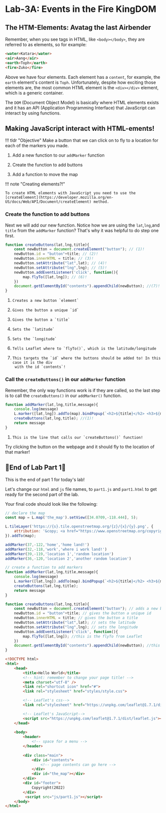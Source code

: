 # Lab-3A: Events in the Fire KingDOM

## **The HTM-Elements: Avatag the last Airbender**

Remember, when you see tags in HTML, like `<body></body>`, they are referred to as elements, so for example:
```html
<water>Katara</water> 
<air>Aang</air> 
<earth>Toph</earth> 
<fire>Zuko</fire>
```

Above we have four elements. Each element has a `content`, for example, the `earth` element's content is `Toph`. Unfortunately, despite how exciting those elements are, the most common HTML element is the `<div></div>` element, which is a generic container.

The `DOM` (Document Object Model) is basically where HTML elements exists and it has an API (Application Programming Interface) that JavaScript can interact by using functions.

## Making JavaScript interact with HTML-ements!

!!! tldr "Objective"
    Make a button that we can click on to fly to a location for each of the markers you made.

1. Add a new function to our `addMarker` function

2. Create the function to add buttons

3. Add a function to move the map

!!! note "Creating elements?!"

    To create HTML elements with JavaScript you need to use the [createElement](https://developer.mozilla.org/en-US/docs/Web/API/Document/createElement) method.
 
### Create the function to add buttons

Next we will add our new function. Notice how we are using the `lat`,`lng`,and `title` from the `addMarker` function? That's why it was helpful to do step one first.

```js title="js/init.js"
function createButtons(lat,lng,title){
    const newButton = document.createElement("button"); // (1)! 
    newButton.id = "button"+title; // (2)! 
    newButton.innerHTML = title; // (3)! 
    newButton.setAttribute("lat",lat); // (4)! 
    newButton.setAttribute("lng",lng); // (5)! 
    newButton.addEventListener('click', function(){
        map.flyTo([lat,lng]); // (6)! 
    })
    document.getElementById("contents").appendChild(newButton); //(7)! 
}
```

1.     Creates a new button `element`
2.     Gives the button a unique `id`
3.     Gives the button a `title`
4.     Sets the `latitude`
5.     Sets the `longitude`
6.     Tells Leaflet where to `flyTo()`, which is the latitude/longitude
7.     This targets the `id` where the buttons should be added to! In this case it is the div  
        with the id `contents`!

### Call the `createButtons()` in our `addMarker` function

Remember, the only way functions work is if they are called, so the last step is to call the `createButtons()` in our `addMarker()` function.

```js title="js/init.js" hl_lines="4"
function addMarker(lat,lng,title,message){
    console.log(message)
    L.marker([lat,lng]).addTo(map).bindPopup(`<h2>${title}</h2> <h3>${message}</h3>`)
    createButtons(lat,lng,title); //(1)!
    return message
}
```

1.     This is the line that calls our `createButtons()` function!

Try clicking the button on the webpage and it should fly to the location of that marker!

## 🛑End of Lab Part 1🛑

This is the end of part 1 for today's lab! 

Let's change our `html` and `js` file names, to `part1.js` and `part1.html` to get ready for the second part of the lab.

Your final code should look like the following:

```js title="js/part1.js" linenums="1" hl_lines="17 21-30"
// declare the map
const map = L.map('the_map').setView([34.0709,-118.444], 5);

L.tileLayer('https://{s}.tile.openstreetmap.org/{z}/{x}/{y}.png', {
    attribution: '&copy; <a href="https://www.openstreetmap.org/copyright">OpenStreetMap</a> contributors'
}).addTo(map);

addMarker(37,-122,'home','home land!')
addMarker(32,-118,'work','where i work land!')
addMarker(39,-119,'location 1','random location')
addMarker(36,-120,'location 2','another random location')

// create a function to add markers
function addMarker(lat,lng,title,message){
    console.log(message)
    L.marker([lat,lng]).addTo(map).bindPopup(`<h2>${title}</h2> <h3>${message}</h3>`)
    createButtons(lat,lng,title);
    return message
}

function createButtons(lat,lng,title){
    const newButton = document.createElement("button"); // adds a new button
    newButton.id = "button"+title; // gives the button a unique id
    newButton.innerHTML = title; // gives the button a title
    newButton.setAttribute("lat",lat); // sets the latitude 
    newButton.setAttribute("lng",lng); // sets the longitude 
    newButton.addEventListener('click', function(){
        map.flyTo([lat,lng]); //this is the flyTo from Leaflet
    })
    document.getElementById("contents").appendChild(newButton); //this adds the button to our page.
}
```

```html title="part1.html" linenums="1" hl_lines="32"
<!DOCTYPE html>
<html>
    <head>
        <title>Hello World</title>
        <!-- hint: remember to change your page title! -->
        <meta charset="utf-8" />
        <link rel="shortcut icon" href="#">
        <link rel="stylesheet" href="styles/style.css">

        <!-- Leaflet's css-->
        <link rel="stylesheet" href="https://unpkg.com/leaflet@1.7.1/dist/leaflet.css" />

        <!-- Leaflet's JavaScript-->
        <script src="https://unpkg.com/leaflet@1.7.1/dist/leaflet.js"></script>
    </head>
    
    <body>
        <header>
            <!-- space for a menu -->
        </header>
        
        <div class="main">
            <div id="contents">
                <!-- page contents can go here -->
            </div>
            <div id="the_map"></div>
        </div>
        <div id="footer">
            Copyright(2022)
        </div>
         <script src="js/part1.js"></script>
    </body>
</html>
```
